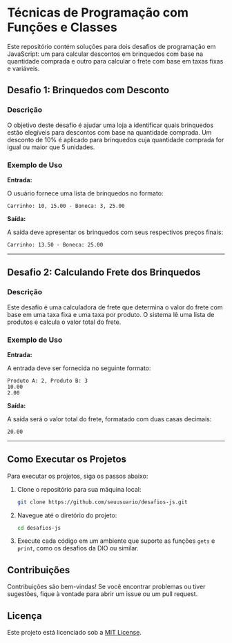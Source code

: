 # Técnicas de Programação com Funções e Classes

Este repositório contém soluções para dois desafios de programação em JavaScript: um para calcular descontos em brinquedos com base na quantidade comprada e outro para calcular o frete com base em taxas fixas e variáveis.

## Desafio 1: Brinquedos com Desconto

### Descrição

O objetivo deste desafio é ajudar uma loja a identificar quais brinquedos estão elegíveis para descontos com base na quantidade comprada. Um desconto de 10% é aplicado para brinquedos cuja quantidade comprada for igual ou maior que 5 unidades.

### Exemplo de Uso

**Entrada:**

O usuário fornece uma lista de brinquedos no formato:

```
Carrinho: 10, 15.00 - Boneca: 3, 25.00
```

**Saída:**

A saída deve apresentar os brinquedos com seus respectivos preços finais:

```
Carrinho: 13.50 - Boneca: 25.00
```

---

## Desafio 2: Calculando Frete dos Brinquedos

### Descrição

Este desafio é uma calculadora de frete que determina o valor do frete com base em uma taxa fixa e uma taxa por produto. O sistema lê uma lista de produtos e calcula o valor total do frete.

### Exemplo de Uso

**Entrada:**

A entrada deve ser fornecida no seguinte formato:

```
Produto A: 2, Produto B: 3
10.00
2.00
```

**Saída:**

A saída será o valor total do frete, formatado com duas casas decimais:

```
20.00
```

---

## Como Executar os Projetos

Para executar os projetos, siga os passos abaixo:

1. Clone o repositório para sua máquina local:
   ```bash
   git clone https://github.com/seuusuario/desafios-js.git
   ```

2. Navegue até o diretório do projeto:
   ```bash
   cd desafios-js
   ```

3. Execute cada código em um ambiente que suporte as funções `gets` e `print`, como os desafios da DIO ou similar.

## Contribuições

Contribuições são bem-vindas! Se você encontrar problemas ou tiver sugestões, fique à vontade para abrir um issue ou um pull request.

## Licença

Este projeto está licenciado sob a [MIT License](LICENSE).
